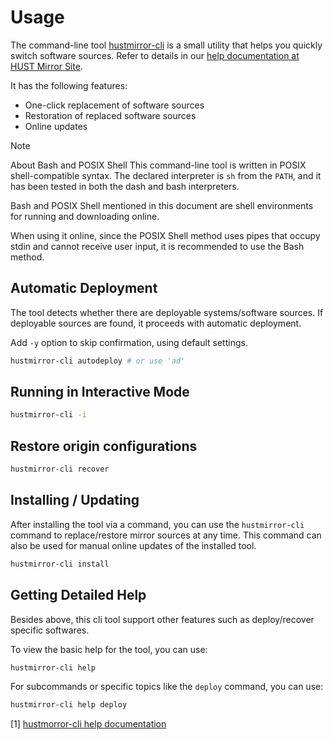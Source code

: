 # Usage

The command-line tool [hustmirror-cli](https://github.com/hust-open-atom-club/hustmirror-cli) is a small utility that helps you quickly switch software sources. Refer to details in our [help documentation at HUST Mirror Site](https://mirrors.hust.edu.cn/docs/).

It has the following features:
- One-click replacement of software sources
- Restoration of replaced software sources
- Online updates

> [!NOTE]
> About Bash and POSIX Shell
> This command-line tool is written in POSIX shell-compatible syntax.
> The declared interpreter is `sh` from the `PATH`, and it has been tested in both the dash and bash interpreters.
>
> Bash and POSIX Shell mentioned in this document are shell environments for running and downloading online.
> 
> When using it online, since the POSIX Shell method uses pipes that occupy stdin and cannot receive user input, it is recommended to use the Bash method.

## Automatic Deployment

The tool detects whether there are deployable systems/software sources. If deployable sources are found, it proceeds with automatic deployment.

Add `-y` option to skip confirmation, using default settings.

```sh
hustmirror-cli autodeploy # or use 'ad'
```

## Running in Interactive Mode

```sh
hustmirror-cli -i
```

## Restore origin configurations

```sh
hustmirror-cli recover
```

## Installing / Updating

After installing the tool via a command, you can use the `hustmirror-cli` command to replace/restore mirror sources at any time.
This command can also be used for manual online updates of the installed tool.

```sh
hustmirror-cli install
```

## Getting Detailed Help

Besides above, this cli tool support other features
such as deploy/recover specific softwares.

To view the basic help for the tool, you can use:

```sh
hustmirror-cli help
```

For subcommands or specific topics like the `deploy` command, you can use:

```sh
hustmirror-cli help deploy
```

[1] [hustmorror-cli help documentation](https://mirrors.hust.edu.cn/docs/)
